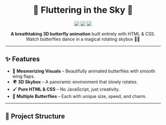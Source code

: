 <h1 align="center">🦋 Fluttering in the Sky 🌌</h1>

<p align="center">
  <img src="https://img.shields.io/badge/HTML-5-orange?logo=html5&logoColor=white" />
  <img src="https://img.shields.io/badge/CSS-3-blue?logo=css3&logoColor=white" />
  <img src="https://img.shields.io/badge/Animation-3D-green" />
</p>

<p align="center">
  <b>A breathtaking 3D butterfly animation</b> built entirely with HTML & CSS.  
  Watch butterflies dance in a magical rotating skybox 🌈✨
</p>

---

## ✨ Features
- 🎨 **Mesmerizing Visuals** – Beautifully animated butterflies with smooth wing flaps.
- 🌍 **3D Skybox** – A panoramic environment that slowly rotates.
- 🖌 **Pure HTML & CSS** – No JavaScript, just creativity.
- 🦋 **Multiple Butterflies** – Each with unique size, speed, and charm.

---

## 📂 Project Structure

